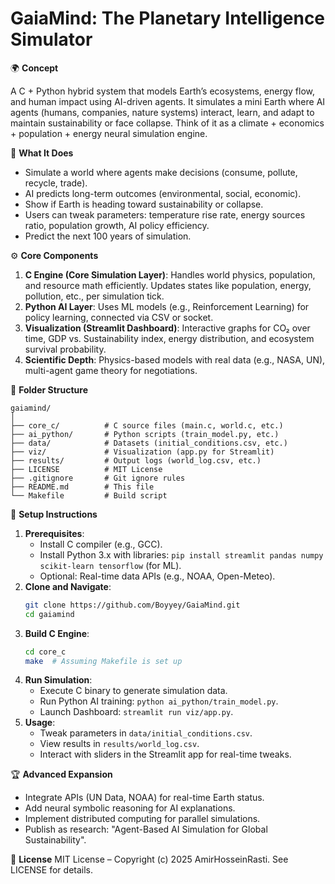 # GaiaMind: The Planetary Intelligence Simulator

🌍 **Concept**

A C + Python hybrid system that models Earth’s ecosystems, energy flow, and human impact using AI-driven agents. It simulates a mini Earth where AI agents (humans, companies, nature systems) interact, learn, and adapt to maintain sustainability or face collapse. Think of it as a climate + economics + population + energy neural simulation engine.

🧠 **What It Does**
- Simulate a world where agents make decisions (consume, pollute, recycle, trade).
- AI predicts long-term outcomes (environmental, social, economic).
- Show if Earth is heading toward sustainability or collapse.
- Users can tweak parameters: temperature rise rate, energy sources ratio, population growth, AI policy efficiency.
- Predict the next 100 years of simulation.

⚙️ **Core Components**
1. **C Engine (Core Simulation Layer)**: Handles world physics, population, and resource math efficiently. Updates states like population, energy, pollution, etc., per simulation tick.
2. **Python AI Layer**: Uses ML models (e.g., Reinforcement Learning) for policy learning, connected via CSV or socket.
3. **Visualization (Streamlit Dashboard)**: Interactive graphs for CO₂ over time, GDP vs. Sustainability index, energy distribution, and ecosystem survival probability.
4. **Scientific Depth**: Physics-based models with real data (e.g., NASA, UN), multi-agent game theory for negotiations.

📂 **Folder Structure**
```
gaiamind/
│
├── core_c/          # C source files (main.c, world.c, etc.)
├── ai_python/       # Python scripts (train_model.py, etc.)
├── data/            # Datasets (initial_conditions.csv, etc.)
├── viz/             # Visualization (app.py for Streamlit)
├── results/         # Output logs (world_log.csv, etc.)
├── LICENSE          # MIT License
├── .gitignore       # Git ignore rules
├── README.md        # This file
└── Makefile         # Build script
```

🚀 **Setup Instructions**
1. **Prerequisites**:
   - Install C compiler (e.g., GCC).
   - Install Python 3.x with libraries: `pip install streamlit pandas numpy scikit-learn tensorflow` (for ML).
   - Optional: Real-time data APIs (e.g., NOAA, Open-Meteo).
2. **Clone and Navigate**:
   ```bash
   git clone https://github.com/Boyyey/GaiaMind.git
   cd gaiamind
   ```
3. **Build C Engine**:
   ```bash
   cd core_c
   make  # Assuming Makefile is set up
   ```
4. **Run Simulation**:
   - Execute C binary to generate simulation data.
   - Run Python AI training: `python ai_python/train_model.py`.
   - Launch Dashboard: `streamlit run viz/app.py`.
5. **Usage**:
   - Tweak parameters in `data/initial_conditions.csv`.
   - View results in `results/world_log.csv`.
   - Interact with sliders in the Streamlit app for real-time tweaks.

🏆 **Advanced Expansion**
- Integrate APIs (UN Data, NOAA) for real-time Earth status.
- Add neural symbolic reasoning for AI explanations.
- Implement distributed computing for parallel simulations.
- Publish as research: "Agent-Based AI Simulation for Global Sustainability".

📄 **License**
MIT License – Copyright (c) 2025 AmirHosseinRasti. See LICENSE for details.

